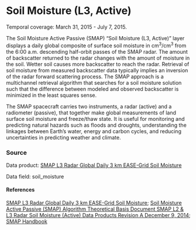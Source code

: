 # Soil Moisture (L3, Active)
Temporal coverage: March 31, 2015 - July 7, 2015.

The Soil Moisture Active Passive (SMAP) “Soil Moisture (L3, Active)” layer displays a daily global composite of surface soil moisture in cm<sup>3</sup>/cm<sup>3</sup> from the 6:00 a.m. descending half-orbit passes of the SMAP radar. The amount of backscatter returned to the radar changes with the amount of moisture in the soil. Wetter soil causes more backscatter to reach the radar. Retrieval of soil moisture from measured backscatter data typically implies an inversion of the radar forward scattering process. The SMAP approach is a multichannel retrieval algorithm that searches for a soil moisture solution such that the difference between modeled and observed backscatter is minimized in the least squares sense.

The SMAP spacecraft carries two instruments, a radar (active) and a radiometer (passive), that together make global measurements of land surface soil moisture and freeze/thaw state. It is useful for monitoring and predicting natural hazards such as floods and droughts, understanding the linkages between Earth’s water, energy and carbon cycles, and reducing uncertainties in predicting weather and climate.

### Source
Data product: [SMAP L3 Radar Global Daily 3 km EASE-Grid Soil Moisture](http://nsidc.org/data/spl3sma/)

Data field: soil_moisture

#### References
[SMAP L3 Radar Global Daily 3 km EASE-Grid Soil Moisture](http://nsidc.org/data/spl3sma/); [Soil Moisture Active Passive (SMAP) Algorithm Theoretical Basis Document SMAP L2 & L3 Radar Soil Moisture (Active) Data Products Revision A December 9, 2014](https://nsidc.org/sites/nsidc.org/files/files/276_L2_3_SM_A_RevA_web.pdf); [SMAP Handbook](https://smap.jpl.nasa.gov/files/smap2/SMAP_Handbook_FINAL_1_JULY_2014_Web.pdf)
